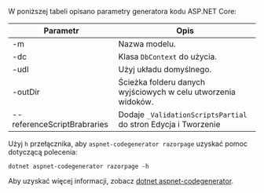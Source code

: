 <a name="codegenerator"></a>W poniższej tabeli opisano parametry generatora kodu ASP.NET Core:

| Parametr               | Opis|
| ----------------- | ------------ |
| -m  | Nazwa modelu. |
| -dc  | Klasa `DbContext` do użycia. |
| -udl | Użyj układu domyślnego. |
| -outDir | Ścieżka folderu danych wyjściowych w celu utworzenia widoków. |
| --referenceScriptBrabraries | Dodaje `_ValidationScriptsPartial` do stron Edycja i Tworzenie |

Użyj `h` przełącznika, aby `aspnet-codegenerator razorpage` uzyskać pomoc dotyczącą polecenia:

```dotnetcli
dotnet aspnet-codegenerator razorpage -h
```

Aby uzyskać więcej informacji, zobacz [dotnet aspnet-codegenerator](xref:fundamentals/tools/dotnet-aspnet-codegenerator).
